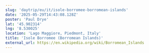 ```yaml
---
slug: 'daytrip/eu/it/isole-borromee-borromean-islands'
date: '2025-05-29T14:43:08.128Z'
poster: 'Paul Drye'
lat: '45.902314'
lng: '8.530025'
location: 'Lago Maggiore, Piedmont, Italy'
title: 'Isole Borromee (Borromean Islands)'
external_url: https://en.wikipedia.org/wiki/Borromean_Islands
---
```


